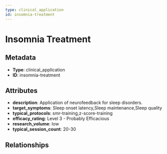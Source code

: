 ```yaml
---
type: clinical_application
id: insomnia-treatment
---
```


# Insomnia Treatment

## Metadata

- **Type**: clinical_application
- **ID**: insomnia-treatment

## Attributes

- **description**: Application of neurofeedback for sleep disorders.
- **target_symptoms**: Sleep onset latency,Sleep maintenance,Sleep quality
- **typical_protocols**: smr-training,z-score-training
- **efficacy_rating**: Level 3 - Probably Efficacious
- **research_volume**: low
- **typical_session_count**: 20-30

## Relationships

